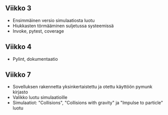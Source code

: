 ## Viikko 3

- Ensimmäinen versio simulaatiosta luotu
- Hiukkasten törmääminen suljetussa systeemissä
- Invoke, pytest, coverage

## Viikko 4

- Pylint, dokumentaatio

## Viikko 7

- Sovelluksen rakennetta yksinkertaistettu ja otettu käyttöön pymunk kirjasto
- Valikko luotu simulaatioille
- Simulaatiot: "Collisions", "Collisions with gravity" ja "Impulse to particle" luotu
